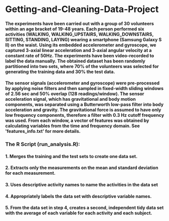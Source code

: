 # Getting-and-Cleaning-Data-Project

#### The experiments have been carried out with a group of 30 volunteers within an age bracket of 19-48 years. Each person performed six activities (WALKING, WALKING_UPSTAIRS, WALKING_DOWNSTAIRS, SITTING, STANDING, LAYING) wearing a smartphone (Samsung Galaxy S II) on the waist. Using its embedded accelerometer and gyroscope, we captured 3-axial linear acceleration and 3-axial angular velocity at a constant rate of 50Hz. The experiments have been video-recorded to label the data manually. The obtained dataset has been randomly partitioned into two sets, where 70% of the volunteers was selected for generating the training data and 30% the test data. 

#### The sensor signals (accelerometer and gyroscope) were pre-processed by applying noise filters and then sampled in fixed-width sliding windows of 2.56 sec and 50% overlap (128 readings/window). The sensor acceleration signal, which has gravitational and body motion components, was separated using a Butterworth low-pass filter into body acceleration and gravity. The gravitational force is assumed to have only low frequency components, therefore a filter with 0.3 Hz cutoff frequency was used. From each window, a vector of features was obtained by calculating variables from the time and frequency domain. See 'features_info.txt' for more details. 

### The R Script (run_analysis.R):
#### 1. Merges the training and the test sets to create one data set.
#### 2. Extracts only the measurements on the mean and standard deviation for each measurement.
#### 3. Uses descriptive activity names to name the activities in the data set
#### 4. Appropriately labels the data set with descriptive variable names.
#### 5. From the data set in step 4, creates a second, independent tidy data set with the average of each variable for each activity and each subject.
